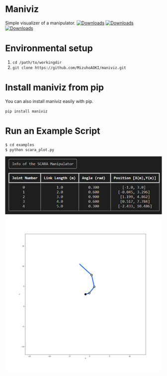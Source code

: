 # Maniviz
Simple visualizer of a manipulator.
[![Downloads](https://static.pepy.tech/badge/pytorch-mppi)](https://pepy.tech/project/pytorch-mppi)
[![Downloads](https://static.pepy.tech/badge/maniviz/month)](https://pepy.tech/project/maniviz)
[![Downloads](https://static.pepy.tech/badge/maniviz/week)](https://pepy.tech/project/maniviz)

# Environmental setup
1. `cd /path/to/workingdir`
1. `git clone https://github.com/MizuhoAOKI/maniviz.git`

# Install maniviz from pip
You can also install maniviz easily with pip.

`pip install maniviz`

# Run an Example Script
```
$ cd examples
$ python scara_plot.py
```

![](./media/cmdline_output.png)
![](./media/scara_plot.png)
